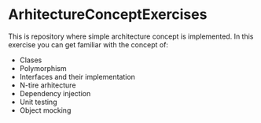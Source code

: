 # ArhitectureConceptExercises
This is repository where simple architecture concept is implemented.
In this exercise you can get familiar with the concept of:

 * Clases
 * Polymorphism
 * Interfaces and their implementation
 * N-tire arhitecture
 * Dependency injection
 * Unit testing
 * Object mocking
